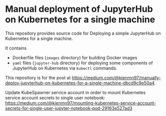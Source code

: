 # Manual deployment of JupyterHub on Kubernetes for a single machine

This repository provides source code for Deploying a simple JupyterHub on Kubernetes for a single machine.  

It contains
- Dockerfile files (`images` directory) for building Docker images
- `yaml` files (`jupyter-hub` directory) for deploying some components of JupyterHub on Kubernetes via `kubectl` commands.

This repository is for the post at https://medium.com/@kienmn97/manually-deploy-jupyterhub-on-kubernetes-for-a-single-machine-dbcd9c9e50a4.

Update KubeSpawner service account in order to mount Kubernetes service account secrets to single user notebook: https://medium.com/@kienmn97/mounting-kubernetes-service-account-secrets-for-single-user-jupyter-notebook-pod-29163e527ad3
